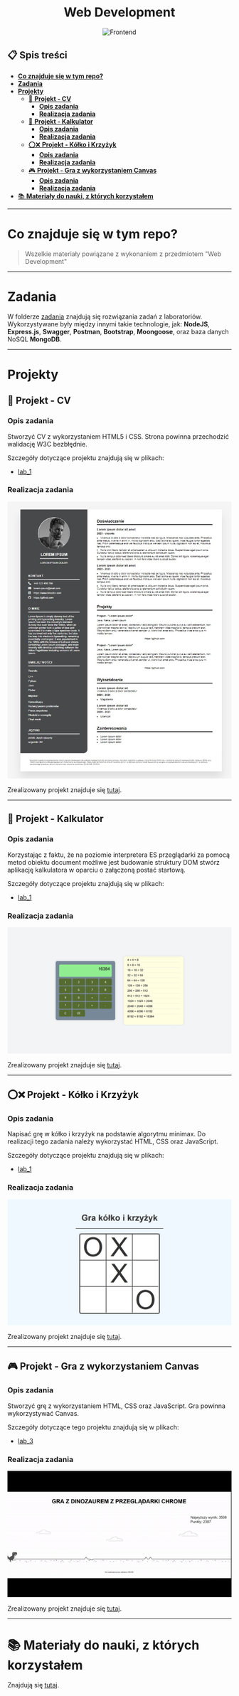 <h1 align="center">
    <b>Web Development</b><br />
</h1>

<p align="center">
<img src="https://media4.giphy.com/media/v1.Y2lkPTc5MGI3NjExdGR0NG9xN3RmYTJlY2I3OGR1NnZybGs1ZmczN2Vhamt6ZGVxNXY3MSZlcD12MV9naWZzX3NlYXJjaCZjdD1n/SvFocn0wNMx0iv2rYz/giphy.webp" alt="Frontend" style="width: 350px; height: 200px;"/>
</p>

## :clipboard: **Spis treści**

- [**Co znajduje się w tym repo?**](#co-znajduje-się-w-tym-repo)
- [**Zadania**](#zadania)
- [**Projekty**](#projekty)
  - [📄 **Projekt - CV**](#-projekt---cv)
    - [**Opis zadania**](#opis-zadania)
    - [**Realizacja zadania**](#realizacja-zadania)
  - [🔢 **Projekt - Kalkulator**](#-projekt---kalkulator)
    - [**Opis zadania**](#opis-zadania-1)
    - [**Realizacja zadania**](#realizacja-zadania-1)
  - [⭕❌ **Projekt - Kółko i Krzyżyk**](#-projekt---kółko-i-krzyżyk)
    - [**Opis zadania**](#opis-zadania-2)
    - [**Realizacja zadania**](#realizacja-zadania-2)
  - [🎮 **Projekt - Gra z wykorzystaniem Canvas**](#-projekt---gra-z-wykorzystaniem-canvas)
    - [**Opis zadania**](#opis-zadania-3)
    - [**Realizacja zadania**](#realizacja-zadania-3)
- [📚 **Materiały do nauki, z których korzystałem**](#-materiały-do-nauki-z-których-korzystałem)

---

# **Co znajduje się w tym repo?**

> Wszelkie materiały powiązane z wykonaniem z przedmiotem "Web Development"

---

# **Zadania**

W folderze [zadania](zadania/) znajdują się rozwiązania zadań z laboratoriów. Wykorzystywane były między innymi takie technologie, jak: **NodeJS**, **Express.js**, **Swagger**, **Postman**, **Bootstrap**, **Moongoose**, oraz baza danych NoSQL **MongoDB**.

---

# **Projekty**

## 📄 **Projekt - CV**

### **Opis zadania**

Stworzyć CV z wykorzystaniem HTML5 i CSS. Strona powinna przechodzić walidację W3C bezbłędnie.

Szczegóły dotyczące projektu znajdują się w plikach:

-   [lab_1](lab_1/)

### **Realizacja zadania**

![alt text](materialy/cv_project.jpg "CV project")

Zrealizowany projekt znajduje się [tutaj](projekty/cv/).

---

## 🔢 **Projekt - Kalkulator**

### **Opis zadania**

Korzystając z faktu, że na poziomie interpretera ES przeglądarki za pomocą metod obiektu document możliwe jest budowanie struktury DOM stwórz aplikację kalkulatora w oparciu o załączoną postać startową.

Szczegóły dotyczące projektu znajdują się w plikach:

-   [lab_1](lab_1/)

### **Realizacja zadania**

![alt text](materialy/calculator.jpg "Calculator project")

Zrealizowany projekt znajduje się [tutaj](projekty/calculator/).

---

## ⭕❌ **Projekt - Kółko i Krzyżyk**

### **Opis zadania**

Napisać grę w kółko i krzyżyk na podstawie algorytmu minimax. Do realizacji tego zadania należy wykorzystać HTML, CSS oraz JavaScript.

Szczegóły dotyczące projektu znajdują się w plikach:

-   [lab_1](lab_1/)

### **Realizacja zadania**

![alt text](materialy/tic_tac_toe.jpg "Tic Tac Toe project")

Zrealizowany projekt znajduje się [tutaj](projekty/tic_tac_toe/).

---

## 🎮 **Projekt - Gra z wykorzystaniem Canvas**

### **Opis zadania**

Stworzyć grę z wykorzystaniem HTML, CSS oraz JavaScript. Gra powinna wykorzystywać Canvas.

Szczegóły dotyczące tego projektu znajdują się w plikach:

-   [lab_3](lab_3/)

### **Realizacja zadania**

![alt text](materialy/game.gif "Game GIF")

Zrealizowany projekt znajduje się [tutaj](projekty/game/).

---

# 📚 **Materiały do nauki, z których korzystałem**

Znajdują się [tutaj](materialy/materialy.md).

